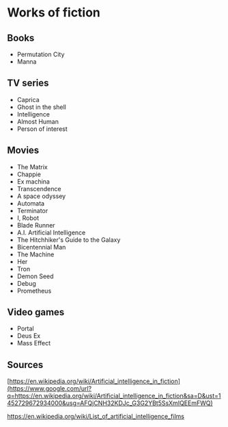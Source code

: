 # <a id="h.1mgbjii81qd" name="h.1mgbjii81qd"></a>Works of fiction

## <a id="h.9pryh45wgxfl" name="h.9pryh45wgxfl"></a>Books

- Permutation City
- Manna

## <a id="h.rqjk307x0qut" name="h.rqjk307x0qut"></a>TV series

- Caprica
- Ghost in the shell
- Intelligence
- Almost Human
- Person of interest

## <a id="h.bo86nln2gxji" name="h.bo86nln2gxji"></a>Movies

- The Matrix
- Chappie
- Ex machina
- Transcendence
- A space odyssey
- Automata
- Terminator
- I, Robot
- Blade Runner
- A.I. Artificial Intelligence
- The Hitchhiker's Guide to the Galaxy
- Bicentennial Man
- The Machine
- Her
- Tron
- Demon Seed
- Debug
- Prometheus

## <a id="h.es2r9r20usqi" name="h.es2r9r20usqi"></a>Video games

- Portal
- Deus Ex
- Mass Effect

## <a id="h.4fjz9udo94qd" name="h.4fjz9udo94qd"></a>Sources

[https://en.wikipedia.org/wiki/Artificial_intelligence_in_fiction](https://www.google.com/url?q=https://en.wikipedia.org/wiki/Artificial_intelligence_in_fiction&sa=D&ust=1452729672934000&usg=AFQjCNH32KDJc_G3G2YBt5SsXmIQEEmFWQ)

https://en.wikipedia.org/wiki/List_of_artificial_intelligence_films